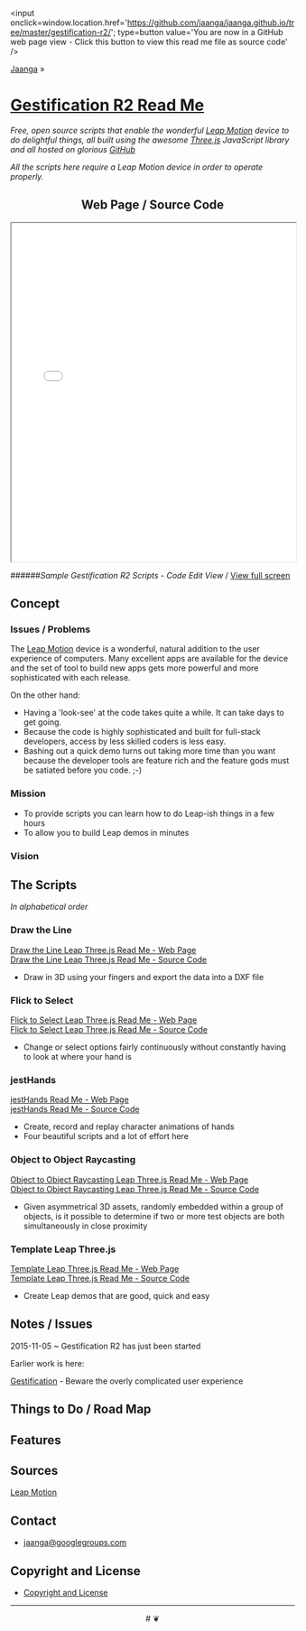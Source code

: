 <span style=display:none; >[You are now in a GitHub source code view - click this link to view this read me file as a web page]( http://jaanga.github.io/gestification-r2/ "View file as a web page." ) </span>
<input onclick=window.location.href='https://github.com/jaanga/jaanga.github.io/tree/master/gestification-r2/'; type=button  value='You are now in a GitHub web page view - Click this button to view this read me file as source code' />

[Jaanga]( http://jaanga.github.io ) »
 
[Gestification R2 Read Me]( index.html )
===

_Free, open source scripts that enable the wonderful [Leap Motion]( http://leapmotion.com ) device to do delightful things, 
all built using the awesome [Three.js]( http://threejs.org ) JavaScript library and all hosted on glorious [GitHub]( http://githb.com )_

_All the scripts here require a Leap Motion device in order to operate properly._

<!--
[Template Three.js Draw Things - Demo - Full Screen]( http://jaanga.github.io/cookbook-threejs/templates/template-threejs-draw-things-r1.html )

## Web Page / Source Code

<iframe class=ifr src=http://jaanga.github.io/cookbook-html/templates/code-edit-view/code-edit-view-r2.html#http://jaanga.github.io/cookbook-threejs/templates/template-threejs-draw-things-r1.html width=100% height=600px ></iframe>  
###### _Template Three.js Draw Things - Dev revision - Code Edit View_ /  [Edit full screen]( http://jaanga.github.io/cookbook-html/templates/code-edit-view/code-edit-view-r2.html#http://jaanga.github.io/cookbook-threejs/templates/template-threejs-draw-things-r1.html )
-->


## <center> Web Page / Source Code </center>

<iframe id=carousel class=ifr src=iframe-carousel-r4.html width=100% height=600px ></iframe>  

######_Sample Gestification R2 Scripts - Code Edit View_ / [View full screen]( http://jaanga.github.io/gestification-r2/iframe-carousel-r4.html )


## Concept

### Issues / Problems
<!--

The general format is an adaptation of the ideas developed in Alexander's _et al_ [A Pattern Language]( https://books.google.com/books?id=hwAHmktpk5IC&pg=PR10#v=onepage&q&f=false ) - as sammarized on page 10.

Each pattern describes a problem which occurs over and over again in our environment, and then describes the core of the solution to that problem, in such a way that you can use this solution a million times over, without ever doing it the same way twice.

patterns are descriptions of common problems and proposal for the solutions that can be used repeatedly every time the problem is encountered and producing an different outcome.

-->

The [Leap Motion]( http://leapmotion.com ) device is a wonderful, natural addition to the user experience of computers.
Many excellent apps are available for the device and the set of tool to build new apps gets more powerful and more sophisticated with each release.

On the other hand:

* Having a 'look-see' at the code takes quite a while. It can take days to get going.
* Because the code is highly sophisticated and built for full-stack developers, access by less skilled coders is less easy.
* Bashing out a quick demo turns out taking more time than you want because the developer tools are feature rich and the feature gods must be satiated before you code. ;-) 

### Mission
<!-- a statement of a rationale, applicable now as well as in the future -->

* To provide scripts you can learn how to do Leap-ish things in a few hours
* To allow you to build Leap demos in minutes


### Vision
<!--  a descriptive picture of a desired future state -->

## The Scripts
_In alphabetical order_

<!--

### 
[xxx Read Me - Web Page]( http://jaanga.github.io/gestification-r2/xxx/ )  
[xxx Read Me - Source Code]( https://github.com/jaanga/jaanga.github.io/tree/master/gestification-r2/xxx/ )

-->

### Draw the Line

[Draw the Line Leap Three.js Read Me - Web Page]( http://jaanga.github.io/gestification-r2/draw-the-line-leap-threejs/ )  
[Draw the Line Leap Three.js  Read Me - Source Code]( https://github.com/jaanga/jaanga.github.io/tree/master/gestification-r2/draw-the-line-leap-threejs/ )

* Draw in 3D using your fingers and export the data into a DXF file


### Flick to Select

[Flick to Select Leap Three.js Read Me - Web Page]( http://jaanga.github.io/gestification-r2/flick-to-select-leap-threejs/ )  
[Flick to Select Leap Three.js  Read Me - Source Code]( https://github.com/jaanga/jaanga.github.io/tree/master/gestification-r2/flick-to-select-leap-threejs/ )

* Change or select options fairly continuously without constantly having to look at where your hand is

### jestHands

[jestHands Read Me - Web Page]( http://jaanga.github.io/gestification-r2/jest-hands-leap-threejs/ )  
[jestHands Read Me - Source Code]( https://github.com/jaanga/jaanga.github.io/tree/master/gestification-r2/jest-hands-leap-threejs/ )

* Create, record and replay character animations of hands
* Four beautiful scripts and a lot of effort here


### Object to Object Raycasting

[Object to Object Raycasting Leap Three.js Read Me - Web Page]( http://jaanga.github.io/gestification-r2/object-to-object-raycasting-leap-threejs/ )  
[Object to Object Raycasting Leap Three.js Read Me - Source Code]( https://github.com/jaanga/jaanga.github.io/tree/master/gestification-r2/object-to-object-raycasting-leap-threejs/ )

* Given asymmetrical 3D assets, randomly embedded within a group of objects, 
is it possible to determine if two or more test objects are both simultaneously in close proximity 


### Template Leap Three.js

[Template Leap Three.js Read Me - Web Page]( http://jaanga.github.io/gestification-r2/template-leap-threejs/ )  
[Template Leap Three.js Read Me - Source Code]( https://github.com/jaanga/jaanga.github.io/tree/master/gestification-r2/template-leap-threejs/ )
  
* Create Leap demos that are good, quick and easy

## Notes / Issues

2015-11-05 ~ Gestification R2 has just been started

Earlier work is here:

[Gestification]( http://jaanga.github.io/gestification/ ) - Beware the overly complicated user experience



## Things to Do / Road Map


## Features

 
## Sources

[Leap Motion]( http://leapmotion.com )

## Contact

* jaanga@googlegroups.com

## Copyright and License

* [Copyright and License]( http://jaanga.github.io/#http://jaanga.github.io/jaanga-copyright-and-mit-license.md ) 

***

<center title="dingbat" >
# <a href=javascript:window.scrollTo(0,0); style=text-decoration:none; >❦</a>
</center>
